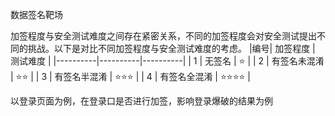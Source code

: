 数据签名靶场

加签程度与安全测试难度之间存在紧密关系，不同的加签程度会对安全测试提出不同的挑战。以下是对比不同加签程度与安全测试难度的考虑。
|编号| 加签程度 | 测试难度 |
|----------|----------|----------|
|   1  |   无签名           |     ⭐️     |
|   2  |   有签名未混淆       |    ⭐️⭐️      |
|   3  |   有签名半混淆       |    ⭐️⭐️⭐️      |
|   4  |   有签名全混淆       |    ⭐️⭐️⭐️⭐️     |

以登录页面为例，在登录口是否进行加签，影响登录爆破的结果为例
